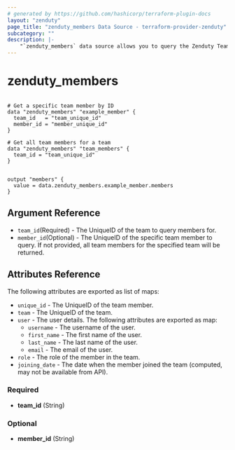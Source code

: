 ```yaml
---
# generated by https://github.com/hashicorp/terraform-plugin-docs
layout: "zenduty"
page_title: "zenduty_members Data Source - terraform-provider-zenduty"
subcategory: ""
description: |-
    "`zenduty_members` data source allows you to query the Zenduty Team Members API."
---
```


# zenduty_members 

```hcl

# Get a specific team member by ID
data "zenduty_members" "example_member" {
  team_id   = "team_unique_id"
  member_id = "member_unique_id"
}

# Get all team members for a team
data "zenduty_members" "team_members" {
  team_id = "team_unique_id"
}

```

```hcl

output "members" {
  value = data.zenduty_members.example_member.members
}

```

## Argument Reference

* `team_id`(Required) - The UniqueID of the team to query members for.
* `member_id`(Optional) - The UniqueID of the specific team member to query. If not provided, all team members for the specified team will be returned.

## Attributes Reference
The following attributes are exported as list of maps:

* `unique_id` - The UniqueID of the team member.
* `team` - The UniqueID of the team.
* `user` - The user details.
    The following attributes are exported as map:
    * `username` - The username of the user.
    * `first_name` - The first name of the user.
    * `last_name` - The last name of the user.
    * `email` - The email of the user.
* `role` - The role of the member in the team.
* `joining_date` - The date when the member joined the team (computed, may not be available from API).

### Required

- **team_id** (String)

### Optional

- **member_id** (String)

